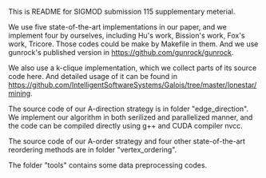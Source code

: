 This is README for SIGMOD submission 115 supplementary meterial.

We use five state-of-the-art implementations in our paper, and we implement four by ourselves, including Hu's work, Bission's work, Fox's work, Tricore. Those codes could be make by Makefile in them. And we use gunrock's published version in https://github.com/gunrock/gunrock.

We also use a k-clique implementation, which we collect parts of its source code here. And detailed usage of it can be found in https://github.com/IntelligentSoftwareSystems/Galois/tree/master/lonestar/mining.

The source code of our A-direction strategy is in folder "edge_direction". We implement our algorithm in both serilized and parallelized manner, and the code can be compiled directly using g++ and CUDA compiler nvcc.

The source code of our A-order strategy and four other state-of-the-art reordering methods are in folder "vertex_ordering".

The folder "tools" contains some data preprocessing codes.



